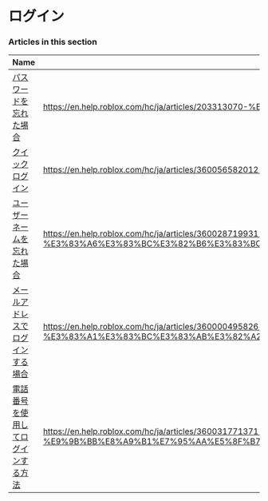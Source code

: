 # ログイン  
### Articles in this section
Name|URL
-|-
[パスワードを忘れた場合](./パスワードを忘れた場合.html) |https://en.help.roblox.com/hc/ja/articles/203313070-%E3%83%91%E3%82%B9%E3%83%AF%E3%83%BC%E3%83%89%E3%82%92%E5%BF%98%E3%82%8C%E3%81%9F%E5%A0%B4%E5%90%88
[クイックログイン](./クイックログイン.html) |https://en.help.roblox.com/hc/ja/articles/360056582012-%E3%82%AF%E3%82%A4%E3%83%83%E3%82%AF%E3%83%AD%E3%82%B0%E3%82%A4%E3%83%B3
[ユーザーネームを忘れた場合](./ユーザーネームを忘れた場合.html) |https://en.help.roblox.com/hc/ja/articles/360028719931-%E3%83%A6%E3%83%BC%E3%82%B6%E3%83%BC%E3%83%8D%E3%83%BC%E3%83%A0%E3%82%92%E5%BF%98%E3%82%8C%E3%81%9F%E5%A0%B4%E5%90%88
[メールアドレスでログインする場合](./メールアドレスでログインする場合.html) |https://en.help.roblox.com/hc/ja/articles/360000495826-%E3%83%A1%E3%83%BC%E3%83%AB%E3%82%A2%E3%83%89%E3%83%AC%E3%82%B9%E3%81%A7%E3%83%AD%E3%82%B0%E3%82%A4%E3%83%B3%E3%81%99%E3%82%8B%E5%A0%B4%E5%90%88
[電話番号を使用してログインする方法](./電話番号を使用してログインする方法.html) |https://en.help.roblox.com/hc/ja/articles/360031771371-%E9%9B%BB%E8%A9%B1%E7%95%AA%E5%8F%B7%E3%82%92%E4%BD%BF%E7%94%A8%E3%81%97%E3%81%A6%E3%83%AD%E3%82%B0%E3%82%A4%E3%83%B3%E3%81%99%E3%82%8B%E6%96%B9%E6%B3%95